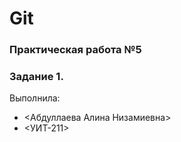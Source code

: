 # Git
### Практическая работа №5
### Задание 1.

Выполнила:
* <Абдуллаева Алина Низамиевна>
* <УИТ-211>
